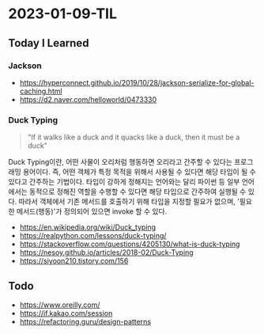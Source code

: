 # 2023-01-09-TIL

## Today I Learned

### Jackson

- https://hyperconnect.github.io/2019/10/28/jackson-serialize-for-global-caching.html
- https://d2.naver.com/helloworld/0473330

### Duck Typing

> "If it walks like a duck and it quacks like a duck, then it must be a duck"

Duck Typing이란, 어떤 사물이 오리처럼 행동하면 오리라고 간주할 수 있다는 프로그래밍 용어이다. 즉, 어떤 객체가 특정 목적을 위해서 사용될 수 있다면 해당 타입이 될 수 있다고 간주하는 기법이다. 타입이 강하게 정해지는 언어와는 달리 파이썬 등 일부 언어에서는 동적으로 정해진 역할을 수행할 수 있다면 해당 타입으로 간주하여 실행될 수 있다. 따라서 객체에서 기존 메서드를 호출하기 위해 타입을 지정할 필요가 없으며, '필요한 메서드(행동)'가 정의되어 있으면 invoke 할 수 있다.

- https://en.wikipedia.org/wiki/Duck_typing
- https://realpython.com/lessons/duck-typing/
- https://stackoverflow.com/questions/4205130/what-is-duck-typing
- https://nesoy.github.io/articles/2018-02/Duck-Typing
- https://siyoon210.tistory.com/156

## Todo

- https://www.oreilly.com/
- https://if.kakao.com/session
- https://refactoring.guru/design-patterns
